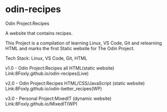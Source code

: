 # odin-recipes

Odin Project:Recipes

A website that contains recipes.

This Project is a compilation of learning Linux, VS Code, Git and relearning HTML and marks the first Static website for The Odin Project.

Tech Stack: Linux, VS Code, Git, HTML

v1.0 - Odin Project:Recipes all HTML(static website)
Link:8Foxly.github.io/odin-recipes(Live)

v2.0 - Odin Project:Recipes HTML/CSS/JavaScript (static website)
Link:8Foxly.github.io/odin-better_recipes(WP)

v3.0 - Personal Project:MixedIT (dynamic website)
Link:8Foxly.github.io/MixedIT(WP)
